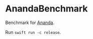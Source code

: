 # AnandaBenchmark

Benchmark for [Ananda](https://github.com/nixzhu/Ananda).

Run `swift run -c release`.
